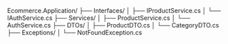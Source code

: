 Ecommerce.Application/
├── Interfaces/
│ ├── IProductService.cs
│ └── IAuthService.cs
├── Services/
│ ├── ProductService.cs
│ └── AuthService.cs
├── DTOs/
│ ├── ProductDTO.cs
│ └── CategoryDTO.cs
├── Exceptions/
│ └── NotFoundException.cs
